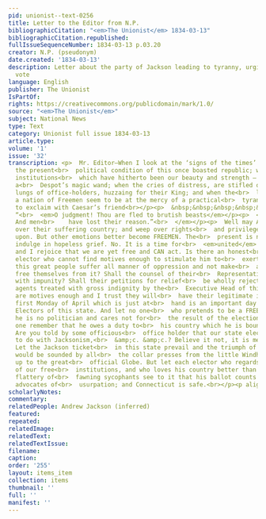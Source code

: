 ```yaml
---
pid: unionist--text-0256
title: Letter to the Editor from N.P.
bibliographicCitation: "<em>The Unionist</em> 1834-03-13"
bibliographicCitation.republished: 
fullIssueSequenceNumber: 1834-03-13 p.03.20
creator: N.P. (pseudonym)
date.created: '1834-03-13'
description: Letter about the party of Jackson leading to tyranny, urging people to
  vote
language: English
publisher: The Unionist
IsPartOf: 
rights: https://creativecommons.org/publicdomain/mark/1.0/
source: "<em>The Unionist</em>"
subject: National News
type: Text
category: Unionist full issue 1834-03-13
article.type: 
volume: '1'
issue: '32'
transcription: <p>  Mr. Editor—When I look at the ‘signs of the times’ and realize
  the present<br>  political condition of this once boasted republic; when I behold
  institutions<br>  which have hitherto been our beauty and strength — withering beneath
  a<br>  Despot’s magic wand; when the cries of distress, are stifled only by the<br>  stentorian
  lungs of office-holders, huzzaing for their King; and when the<br>  liberties of
  a nation of Freemen seem to be at the mercy of a practical<br>  tyrant, I am led
  to exclaim with Caesar’s friend<br></p><p>  &nbsp;&nbsp;&nbsp;&nbsp;&nbsp;&nbsp;&nbsp;&nbsp;&nbsp;&nbsp;&nbsp;
  “<br>  <em>O judgment! Thou are fled to brutish beasts</em></p><p>  <em>    &nbsp;&nbsp;&nbsp;&nbsp;&nbsp;&nbsp;&nbsp;&nbsp;&nbsp;&nbsp;&nbsp;
  And men<br>    have lost their reason.”<br>  </em></p><p>  Well may Americans mourn
  over their suffering country; and weep over rights<br>  and privileges trampled
  upon. But other emotions better become FREEMEN. The<br>  present is not a time to
  indulge in hopeless grief. No. It is a time for<br>  <em>united</em>  and<br>  <em>vigorous</em>  action
  and I rejoice that we are yet free and CAN act. Is there an honest<br>  independent
  elector who cannot find motives enough to stimulate him to<br>  exertion? Shall
  this great people suffer all manner of oppression and not make<br>  an effort to
  free themselves from it? Shall the counsel of their<br>  Representatives be disregarded
  with impunity? Shall their petitions for relief<br>  be wholly rejected and their
  agents treated with gross indignity by the<br>  Executive Head of this nation?—There
  are motives enough and I trust they will<br>  have their legitimate influence. The
  first Monday of April which is just at<br>  hand is an important day to the Free
  Electors of this state. And let no one<br>  who pretends to be a FREEMAN say, that
  he is no politician and cares not for<br>  the result of the election. But let each
  one remember that he owes a duty to<br>  his country which he is bound to perform.
  Are you told by some officious<br>  office holder that our state election has nothing
  to do with Jacksonism,<br>  &amp;c. &amp;c.? Believe it not, it is mere deception.
  Let the Jackson ticket<br>  in this state prevail and the triumph of “the party”
  would be sounded by all<br>  the collar presses from the little Windham C. Advertiser
  up to the great<br>  official Globe. But let each elector who regards the well being
  of our free<br>  institutions, and who loves his country better than he does the
  flattery of<br>  fawning sycophants see to it that his ballot counts against the
  advocates of<br>  usurpation; and Connecticut is safe.<br></p><p align="right"><strong>N.P.</strong></p>
scholarlyNotes: 
commentary: 
relatedPeople: Andrew Jackson (inferred)
featured: 
repeated: 
relatedImage: 
relatedText: 
relatedTextIssue: 
filename: 
caption: 
order: '255'
layout: items_item
collection: items
thumbnail: ''
full: ''
manifest: ''
---
```

